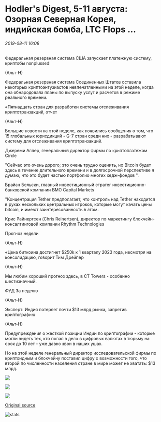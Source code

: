 # Hodler's Digest, 5-11 августа: Озорная Северная Корея, индийская бомба, LTC Flops ...

###### 2019-08-11 16:08

Федеральная резервная система США запускает платежную систему, криптобы nonplussed

(Альт-Н)

Федеральная резервная система Соединенных Штатов оставила некоторых криптоэнтузиастов невпечатленными на этой неделе, когда она обнародовала планы по выпуску услуг и расчетов в режиме реального времени.

«Пятнадцать стран для разработки системы отслеживания криптотранзакций, отчет

(Альт-Н)

Большие новости на этой неделе, как появились сообщения о том, что 15 глобальных юрисдикций - G-7 стран среди них - разрабатывают систему для отслеживания криптотранзакций.

Джереми Аллер, генеральный директор фирмы по криптоплатежам Circle

"Сейчас это очень дорого; это очень трудно оценить, но Bitcoin будет здесь в течение длительного времени и в долгосрочной перспективе я думаю, что это будет частью портфолио многих хедж-фондов ".

Брайан Бельски, главный инвестиционный стратег инвестиционно-банковской компании BMO Capital Markets

"Концентрация Tether предполагает, что контроль над Tether находится в руках нескольких центральных игроков, которые могут качать цены bitcoin, и имеют заинтересованность в этом.

Крис Райнертсен (Chris Reinertsen), директор по маркетингу блокчейн-консалтинговой компании Rhythm Technologies

Прогноз недели

(Альт-Н)

«Цена биткоина достигнет $250k к 1 кварталу 2023 года, несмотря на консолидацию, говорит Тим Дрейпер

(Альт-Н)

Мы любим хороший прогноз здесь, в CT Towers - особенно шестизначный.

ФУД За неделю

(Альт-Н)

Эксперт: Индия потеряет почти $13 млрд рынка, запретив криптографию

(Альт-Н)

Предупреждения о жесткой позиции Индии по криптографии - которые могли видеть тех, кто попал в дело в цифровых валютах в тюрьму на срок до 10 лет - уже давно звон в наших ушах.

Но на этой неделе генеральный директор исследовательской фирмы по криптоидным и блокчейну поставил цифру о возможности того, что второй по численности населения стране в мире может не хватать: $13 млрд.

![](https://s3.cointelegraph.com/storage/uploads/view/b9f1256158f15313ecb628676473b93f.png)

![](https://s3.cointelegraph.com/storage/uploads/view/8e299eccb049cb8fb44c1f7da0f7481e.jpg)

![](https://s3.cointelegraph.com/storage/uploads/view/637377e343ea197b551383a7c5a21aae.jpg)

[Original source](https://cointelegraph.com/news/hodlers-digest-aug-511-naughty-north-korea-indias-bombshell-ltc-flops)

![stats](https://c.statcounter.com/11760860/0/a89fa40b/1/ "stats")